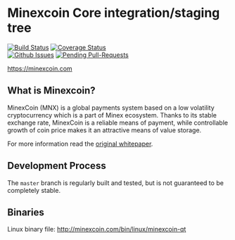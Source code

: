 Minexcoin Core integration/staging tree
=====================================

[![Build Status](https://travis-ci.org/minexcoin/minexcoin.svg?branch=master)](https://travis-ci.org/minexcoin/minexcoin)
[![Coverage Status](https://coveralls.io/repos/github/minexcoin/minexcoin/badge.svg?branch=master)](https://coveralls.io/github/minexcoin/minexcoin?branch=master)  
[![Github Issues](http://githubbadges.herokuapp.com/minexcoin/minexcoin/issues.svg?style=flat-square)](https://github.com/minexcoin/minexcoin/issues)
[![Pending Pull-Requests](http://githubbadges.herokuapp.com/minexcoin/minexcoin/pulls.svg?style=flat-square)](https://github.com/minexcoin/minexcoin/pulls)

https://minexcoin.com

What is Minexcoin?
----------------

MinexCoin (MNX) is a global payments system based on a low volatility cryptocurrency
which is a part of Minex ecosystem. Thanks to its stable exchange rate, MinexCoin
is a reliable means of payment, while controllable growth of coin price makes it an
attractive means of value storage. 

For more information read the
[original whitepaper](https://minexcoin.com/html/download/wpeng.pdf).

Development Process
-------------------

The `master` branch is regularly built and tested, but is not guaranteed to be
completely stable.

Binaries
-------------------

Linux binary file: http://minexcoin.com/bin/linux/minexcoin-qt
